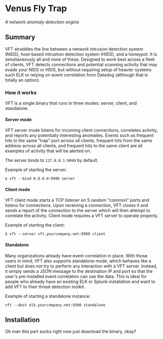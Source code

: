 # Venus Fly Trap

_A network anomaly detection engine_

## Summary

VFT straddles the line between a network intrusion detection system (NIDS), host-based intrustion detection system (HIDS), and a honeypot. It is simultaneously all and none of these. Designed to work best across a fleet of clients, VFT detects connections and potential scanning activity that may evade your NIDS or HIDS, but without requiring setup of heavier systems such ELK or relying on event correlation from Datadog (although that is totally an option). 

### How it works

VFT is a single binary that runs in three modes: server, client, and standalone. 

#### Server mode

VFT server mode listens for incoming client connections, correlates activity, and reports any potentially interesting anomalies. Events such as frequent hits to the same "trap" port across all clients, frequent hits from the same address across all clients, and frequent hits to the same client are all examples of activity that will be alerted on.

The server binds to `127.0.0.1:9999` by default.

Example of starting the server:
```
$ vft --bind 0.0.0.0:9999 server
```

#### Client mode

VFT client mode starts a TCP listener on 5 random "common" ports and listens for connections. Upon receiving a connection, VFT closes it and sends a report of the connection to the server which will then attempt to correlate the activity. Client mode requires a VFT server to operate properly.

Example of starting the client:
```
$ vft --server vft.yourcompany.net:9999 client
```

#### Standalone

Many organizations already have event correlation in place. With those users in mind, VFT also supports standalone mode, which behaves like a client but does not try to perform any interaction with a VFT server. Instead, it simply sends a JSON message to the destination IP and port so that the user's pre-installed event correlation can use the data. This is ideal for people who already have an existing ELK or Splunk installation and want to add VFT to their threat detection toolkit.

Example of starting a standalone instance:
```
vft --dest elk.yourcompany.net:9300 standalone
```

## Installation

Oh man this part sucks right now just download the binary, okay?
